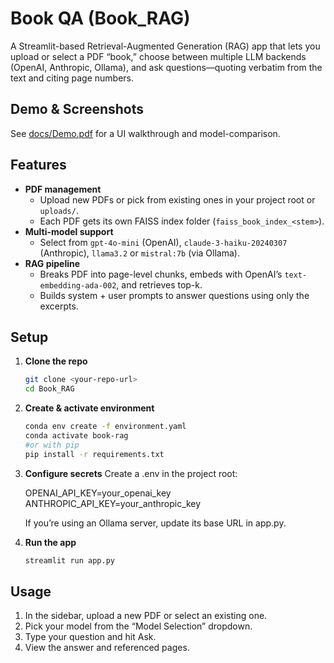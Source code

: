 # Book QA (Book_RAG)

A Streamlit-based Retrieval-Augmented Generation (RAG) app that lets you upload or select a PDF “book,” choose between multiple LLM backends (OpenAI, Anthropic, Ollama), and ask questions—quoting verbatim from the text and citing page numbers.

## Demo & Screenshots
See [docs/Demo.pdf](docs/Demo.pdf) for a UI walkthrough and model-comparison.

## Features

- **PDF management**  
  - Upload new PDFs or pick from existing ones in your project root or `uploads/`.
  - Each PDF gets its own FAISS index folder (`faiss_book_index_<stem>`).
- **Multi-model support**  
  - Select from `gpt-4o-mini` (OpenAI), `claude-3-haiku-20240307` (Anthropic), `llama3.2` or `mistral:7b` (via Ollama).
- **RAG pipeline**  
  - Breaks PDF into page-level chunks, embeds with OpenAI’s `text-embedding-ada-002`, and retrieves top-k.
  - Builds system + user prompts to answer questions using only the excerpts.

## Setup

1. **Clone the repo**  
   ```bash
   git clone <your-repo-url>
   cd Book_RAG
   ```

2. **Create & activate environment**  
    ```bash   
    conda env create -f environment.yaml
    conda activate book-rag
    #or with pip
    pip install -r requirements.txt
    ```
    
3. **Configure secrets**
    Create a .env in the project root: 
    
    OPENAI_API_KEY=your_openai_key
    ANTHROPIC_API_KEY=your_anthropic_key

    If you’re using an Ollama server, update its base URL in app.py.

4. **Run the app**
    ```bash
    streamlit run app.py
    ```

## Usage

1.    In the sidebar, upload a new PDF or select an existing one.
2.    Pick your model from the “Model Selection” dropdown.
3.    Type your question and hit Ask.
4.    View the answer and referenced pages.


